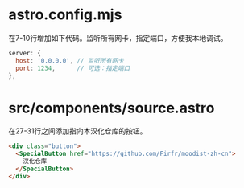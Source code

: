 # astro.config.mjs

在7-10行增加如下代码。监听所有网卡，指定端口，方便我本地调试。

```mjs
server: {
  host: '0.0.0.0', // 监听所有网卡
  port: 1234,      // 可选：指定端口
},
```

# src/components/source.astro

在27-31行之间添加指向本汉化仓库的按钮。

```html
<div class="button">
  <SpecialButton href="https://github.com/Firfr/moodist-zh-cn">
    汉化仓库
  </SpecialButton>
</div>
```
